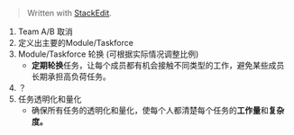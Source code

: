 


> Written with [StackEdit](https://stackedit.io/).

1. Team A/B 取消
2. 定义出主要的Module/Taskforce
3. Module/Taskforce 轮换 (可根据实际情况调整比例)
	- **定期轮换**任务，让每个成员都有机会接触不同类型的工作，避免某些成员长期承担高负荷任务。
4. ？
5. 任务透明化和量化
	- 确保所有任务的透明化和量化，使每个人都清楚每个任务的**工作量**和**复杂度。**
<!--stackedit_data:
eyJoaXN0b3J5IjpbLTEyODQxNTI2NjMsLTE2NDU0OTQyOCwtNz
k1ODQyNzYzLDczMDk5ODExNl19
-->